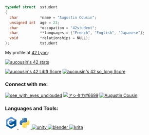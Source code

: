 ```C
typedef struct  sstudent
{
  char          *name = "Augustin Cousin";
  unsigned int  age = 23;
  char          *occupation = "42student";
  char          **languages = {"French", "English", "Japanese"};
  void          *relationships = NULL);
};              tstudent
```

My profile at [42 Lyon](https://42lyon.fr/):

[![aucousin's 42 stats](https://badge42.vercel.app/api/v2/cl2r6jm5a000609mlh2n4cfly/stats?cursusId=21&coalitionId=49)](https://github.com/JaeSeoKim/badge42)

[![aucousin's 42 Libft Score](https://badge42.vercel.app/api/v2/cl2r6jm5a000609mlh2n4cfly/project/2396775)](https://github.com/JaeSeoKim/badge42)
[![aucousin's 42 so_long Score](https://badge42.vercel.app/api/v2/cl2r6jm5a000609mlh2n4cfly/project/2443069)](https://github.com/JaeSeoKim/badge42)


<h3 align="left">Connect with me:</h3>
<p align="left">
<a href="https://www.instagram.com/see_with_eyes_unclouded/" target="blank"><img align="center" src="https://raw.githubusercontent.com/rahuldkjain/github-profile-readme-generator/master/src/images/icons/Social/instagram.svg" alt="see_with_eyes_unclouded" height="30" width="30" /></a>
<a href="https://discord.gg/アシタカ#6699" target="blank"><img align="center" src="https://raw.githubusercontent.com/rahuldkjain/github-profile-readme-generator/master/src/images/icons/Social/discord.svg" alt="アシタカ#6699" height="30" width="30" /></a>
 <a href="https://www.linkedin.com/in/augustin-cousin-159932193/" target="blank"><img align="center" src="https://upload.wikimedia.org/wikipedia/commons/thumb/c/ca/LinkedIn_logo_initials.png/800px-LinkedIn_logo_initials.png" alt="Augustin Cousin" height="30" width="30" /></a>
</p>

<h3 align="left">Languages and Tools:</h3>
<p align="left"> <a href="https://www.cprogramming.com/" target="_blank" rel="noreferrer"> <img src="https://raw.githubusercontent.com/devicons/devicon/master/icons/c/c-original.svg" alt="c" width="40" height="40"/> </a> <a href="https://www.python.org" target="_blank" rel="noreferrer"> <img src="https://raw.githubusercontent.com/devicons/devicon/master/icons/python/python-original.svg" alt="python" width="40" height="40"/> </a> <a href="https://unity.com/" target="_blank" rel="noreferrer"> <img src="https://www.vectorlogo.zone/logos/unity3d/unity3d-icon.svg" alt="unity" width="40" height="40"/> </a>
</a> <a href="https://www.blender.org/" target="_blank" rel="noreferrer"> <img src="https://download.blender.org/branding/community/blender_community_badge_white.svg" alt="blender" width="40" height="40"/> </a>
</a> <a href="https://krita.org/" target="_blank" rel="noreferrer"> <img src="https://upload.wikimedia.org/wikipedia/commons/thumb/7/73/Calligrakrita-base.svg/langfr-2560px-Calligrakrita-base.svg.png" alt="krita" width="40" height="40"/> </a></p>
